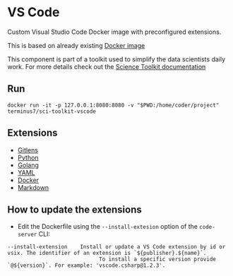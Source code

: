 # VS Code

Custom Visual Studio Code Docker image with preconfigured extensions.

This is based on already existing [Docker image](https://hub.docker.com/r/codercom/code-server)

This component is part of a toolkit used to simplify the data scientists daily work. 
For more details check out the [Science Toolkit documentation](https://konstellation-io.github.io/science-toolkit/)

## Run

`docker run -it -p 127.0.0.1:8080:8080 -v "$PWD:/home/coder/project" terminus7/sci-toolkit-vscode`


## Extensions
- [Gitlens](https://marketplace.visualstudio.com/items?itemName=eamodio.gitlens)
- [Python](https://marketplace.visualstudio.com/items?itemName=ms-python.python)
- [Golang](https://github.com/microsoft/vscode-go)
- [YAML](https://marketplace.visualstudio.com/items?itemName=redhat.vscode-yaml)
- [Docker](https://marketplace.visualstudio.com/items?itemName=ms-azuretools.vscode-docker)
- [Markdown](https://marketplace.visualstudio.com/items?itemName=yzhang.markdown-all-in-one)

## How to update the extensions

- Edit the Dockerfile using the `--install-extesion` option of the `code-server` CLI:

```
--install-extension    Install or update a VS Code extension by id or vsix. The identifier of an extension is `${publisher}.${name}`.
                             To install a specific version provide `@${version}`. For example: 'vscode.csharp@1.2.3'.
```
